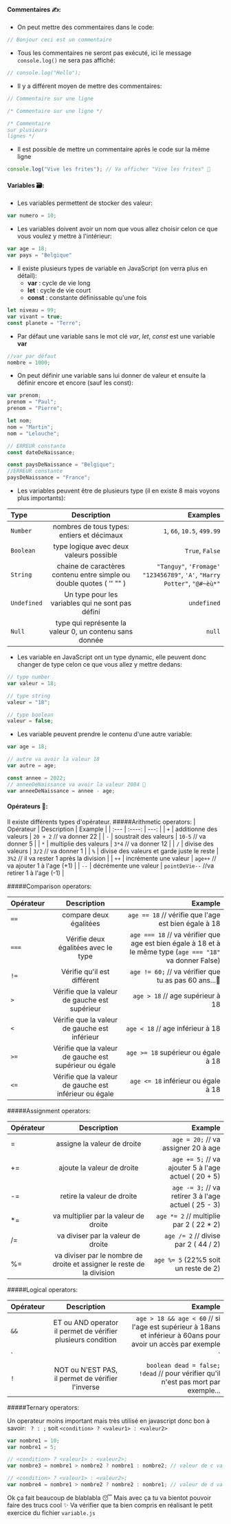 #### Commentaires ✍️:
- On peut mettre des commentaires dans le code:
```javascript
// Bonjour ceci est un commentaire
```

- Tous les commentaires ne seront pas exécuté, ici le message `console.log()` ne sera pas affiché:
```javascript
// console.log("Hello");
```

- Il y a différent moyen de mettre des commentaires:
```javascript
// Commentaire sur une ligne

/* Commentaire sur une ligne */

/* Commentaire
sur plusieurs
lignes */
```

- Il est possible de mettre un commentaire après le code sur la même ligne
```javascript
console.log("Vive les frites"); // Va afficher "Vive les frites" 🥔
```

#### Variables 🗃️:

- Les variables permettent de stocker des valeur:
```javascript
var numero = 10;
```

- Les variables doivent avoir un nom que vous allez choisir celon ce que vous voulez y mettre à l'intérieur:
```javascript
var age = 18;
var pays = "Belgique"
```

- Il existe plusieurs types de variable en JavaScript (on verra plus en détail):
    - **var** : cycle de vie long 
    - **let** : cycle de vie court
    - **const** : constante définissable qu'une fois
```javascript
let niveau = 99;
var vivant = true;
const planete = "Terre";
```

- Par défaut une variable sans le mot clé *var*, *let*, *const* est une variable **var**
```javascript
//var par défaut
nombre = 1000;
```

- On peut définir une variable sans lui donner de valeur et ensuite la définir encore et encore (sauf les const):
```javascript
var prenom;
prenom = "Paul";
prenom = "Pierre";

let nom;
nom = "Martin";
nom = "Lelouche";

// ERREUR constante
const dateDeNaissance;

const paysDeNaissance = "Belgique";
//ERREUR constante
paysDeNaissance = "France";
```


- Les variables peuvent être de plusieurs type (il en existe 8 mais voyons plus importants):

| Type      | Description | Examples   |
| :---        |    :----:   |          ---: |
| `Number`      | nombres de tous types: entiers et décimaux      | `1`, `66`, `10.5`, `499.99`   |
| `Boolean`   | type logique avec deux valeurs possible      | `True`, `False`   |
| `String`  | chaine de caractères contenu entre simple ou double quotes ( '' "" )    | `"Tanguy"`, `'Fromage'` `"123456789"`, `'A'`, `"Harry Potter"`, `"@#~èù*"` |
| `Undefined`   | Un type pour les variables qui ne sont pas défini     | `undefined`   |
| `Null`   | type qui représente la valeur 0, un contenu sans donnée   | `null`   |

- Les variable en JavaScript ont un type dynamic, elle peuvent donc changer de type celon ce que vous allez y mettre dedans:
```javascript
// type number
var valeur = 18;

// type string
valeur = "18";

// type boolean
valeur = false;
```


- Les variable peuvent prendre le contenu d'une autre variable:
```javascript
var age = 18;

// autre va avoir la valeur 18
var autre = age;

const annee = 2022;
// anneeDeNaissance va avoir la valeur 2004 🧒
var anneeDeNaissance = annee - age;

```


#### Opérateurs 🧮:

Il existe différents types d'opérateur.
#####Arithmetic operators:
| Opérateur      | Description | Example |
| :---        |    :----:   |          ---: |
| `+`      | additionne des valeurs       | `20 + 2` // va donner 22   |
| `-`   | soustrait des valeurs        | `10-5` // va donner 5     |
| `*`   | multiplie des valeurs        | `3*4` // va donner 12     |
| `/`   | divise des valeurs        | `3/2` // va donner 1     |
| `%`   | divise des valeurs et garde juste le reste        | `3%2` // il va rester 1 après la division     |
| `++`  | incrémente une valeur        | `age++` // va ajouter 1 à l'age   (+1)  |
| `--`  | décrémente une valeur        | `pointDeVie--` //va retirer 1 à l'age (-1)    |

#####Comparison operators:

| Opérateur      | Description | Example |
| :---        |    :----:   |          ---: |
| `==`     | compare deux égalitées    | `age == 18` // vérifie que l'age est bien égale à 18  |
| `===`   | Vérifie deux égalitées avec le type      | `age === 18` // va vérifier que age est bien égale à 18 et à le même type (`age === "18"` va donner False)  |
| `!=`  | Vérifie qu'il est différent        | `age != 60;` // va vérifier que tu as pas 60 ans...👵   |
| `>`  | Vérifie que la valeur de gauche est supérieur       | `age > 18` // age supérieur à 18    |
| `<` | Vérifie que la valeur de gauche est inférieur        | `age < 18` // age inférieur à 18   |
| `>=`   | Vérifie que la valeur de gauche est supérieur ou égale     | `age >= 18` supérieur ou égale à 18   |
| `<=`   | Vérifie que la valeur de gauche est inférieur ou égale        | `age <= 18` inférieur ou égale à 18  |


#####Assignment operators:

| Opérateur      | Description | Example |
| :---        |    :----:   |          ---: |
| =      | assigne la valeur de droite       | `age = 20;` // va assigner 20 à age   |
| +=   | ajoute la valeur de droite      | `age += 5;` // va ajouter 5 à l'age actuel ( 20 + 5)  |
| -=  | retire la valeur de droite         | `age -= 3;` // va retirer 3 à l'age actuel ( 25 - 3)    |
| *=  | va multiplier par la valeur de droite       | `age *= 2` // multiplie par 2 ( 22 * 2)     |
| /=  | va diviser par la valeur de droite        | `age /= 2` // divise par 2 ( 44 / 2)     |
| %=   | va diviser par le nombre de droite et assigner le reste de la division        | `age %= 5` (22%5 soit un reste de 2)   |


#####Logical operators:

| Opérateur      | Description | Example |
| :---        |    :----:   |          ---: |
| `&& `    | ET ou AND operator il permet de vérifier plusieurs condition     | `age > 18 && age < 60` // si l'age est supérieur à 18ans et inférieur à 60ans pour avoir un accès par exemple |
| `|| ` | OU ou OR operator il permet si une ou l'autre est bonne    | `age < 8 || age > 60` // si l'age est inférieur à 8ans et supérieur à 60ans pour une réduction par exemple  |
| `!`  | NOT ou N'EST PAS, il permet de vérifier l'inverse     | `boolean dead = false; !dead` // pour vérifier qu'il n'est pas mort par exemple...   |

#####Ternary operators:

Un operateur moins important mais très utilisé en javascript donc bon à savoir:
` ? : ;` soit `<condition> ? <valeur1> : <valeur2>`
```javascript
var nombre1 = 10;
var nombre1 = 5;

// <condition> ? <valeur1> : <valeur2>;
var nombre3 = nombre1 > nombre2 ? nombre1 : nombre2; // valeur de c va être 10

// <condition> ? <valeur1> : <valeur2>;
var nombre4 = nombre1 > nombre2 ? nombre2 : nombre1; // valeur de d va être 5


```


Ok ça fait beaucoup de blablabla 😴
Mais avec ça tu va bientot pouvoir faire des trucs cool ✨
Va vérifier que ta bien compris en réalisant le petit exercice du fichier `variable.js` 
